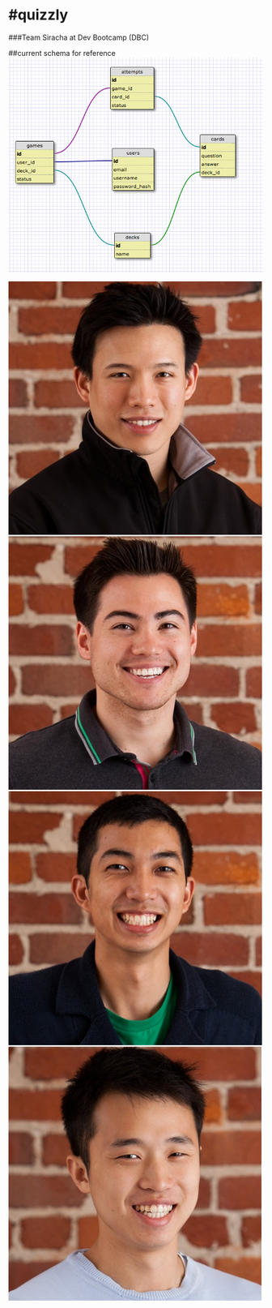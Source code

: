#quizzly
=======

###Team Siracha at Dev Bootcamp (DBC)

##current schema for reference
![Schema:](https://github.com/Stephenitis/quizzly/blob/master/notes/Screen%20Shot%202013-04-26%20at%2012.12.32%20PM.png?raw=true)

![Jkai Hsu](https://github.com/Stephenitis/quizzly/blob/master/public/images/team/jkai.png)
![Vincent](https://github.com/Stephenitis/quizzly/blob/master/public/images/team/vincent.png)
![Stephen](https://github.com/Stephenitis/quizzly/blob/master/public/images/team/stephen.png)
![Sidney](https://github.com/Stephenitis/quizzly/blob/master/public/images/team/Sidney.png)